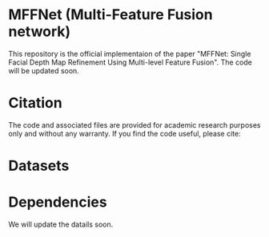 # MFFNet (Multi-Feature Fusion network)
This repository is the official implementaion of the paper "MFFNet: Single Facial Depth Map Refinement Using
Multi-level Feature Fusion". The code will be updated soon.

# Citation
The code and associated files are provided for academic research purposes only and without any warranty. If you find the code useful, please cite:

# Datasets

# Dependencies
We will update the datails soon.

